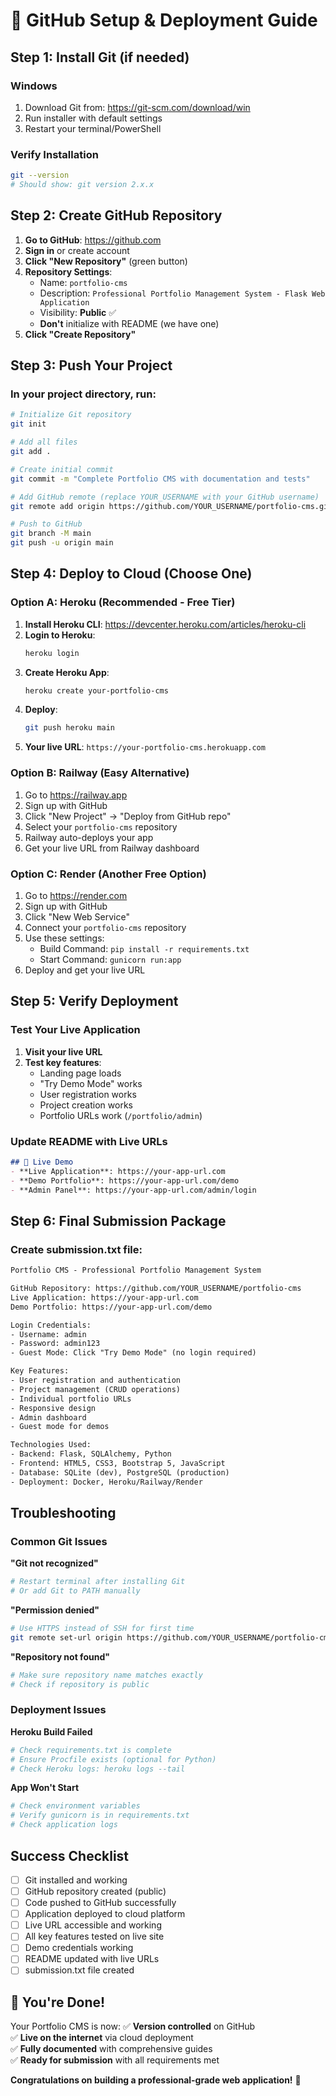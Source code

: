 # 🚀 GitHub Setup & Deployment Guide

## Step 1: Install Git (if needed)

### Windows
1. Download Git from: https://git-scm.com/download/win
2. Run installer with default settings
3. Restart your terminal/PowerShell

### Verify Installation
```bash
git --version
# Should show: git version 2.x.x
```

## Step 2: Create GitHub Repository

1. **Go to GitHub**: https://github.com
2. **Sign in** or create account
3. **Click "New Repository"** (green button)
4. **Repository Settings**:
   - Name: `portfolio-cms`
   - Description: `Professional Portfolio Management System - Flask Web Application`
   - Visibility: **Public** ✅
   - **Don't** initialize with README (we have one)
5. **Click "Create Repository"**

## Step 3: Push Your Project

### In your project directory, run:

```bash
# Initialize Git repository
git init

# Add all files
git add .

# Create initial commit
git commit -m "Complete Portfolio CMS with documentation and tests"

# Add GitHub remote (replace YOUR_USERNAME with your GitHub username)
git remote add origin https://github.com/YOUR_USERNAME/portfolio-cms.git

# Push to GitHub
git branch -M main
git push -u origin main
```

## Step 4: Deploy to Cloud (Choose One)

### Option A: Heroku (Recommended - Free Tier)

1. **Install Heroku CLI**: https://devcenter.heroku.com/articles/heroku-cli
2. **Login to Heroku**:
   ```bash
   heroku login
   ```
3. **Create Heroku App**:
   ```bash
   heroku create your-portfolio-cms
   ```
4. **Deploy**:
   ```bash
   git push heroku main
   ```
5. **Your live URL**: `https://your-portfolio-cms.herokuapp.com`

### Option B: Railway (Easy Alternative)

1. Go to https://railway.app
2. Sign up with GitHub
3. Click "New Project" → "Deploy from GitHub repo"
4. Select your `portfolio-cms` repository
5. Railway auto-deploys your app
6. Get your live URL from Railway dashboard

### Option C: Render (Another Free Option)

1. Go to https://render.com
2. Sign up with GitHub
3. Click "New Web Service"
4. Connect your `portfolio-cms` repository
5. Use these settings:
   - Build Command: `pip install -r requirements.txt`
   - Start Command: `gunicorn run:app`
6. Deploy and get your live URL

## Step 5: Verify Deployment

### Test Your Live Application
1. **Visit your live URL**
2. **Test key features**:
   - Landing page loads
   - "Try Demo Mode" works
   - User registration works
   - Project creation works
   - Portfolio URLs work (`/portfolio/admin`)

### Update README with Live URLs
```markdown
## 🚀 Live Demo
- **Live Application**: https://your-app-url.com
- **Demo Portfolio**: https://your-app-url.com/demo
- **Admin Panel**: https://your-app-url.com/admin/login
```

## Step 6: Final Submission Package

### Create submission.txt file:
```txt
Portfolio CMS - Professional Portfolio Management System

GitHub Repository: https://github.com/YOUR_USERNAME/portfolio-cms
Live Application: https://your-app-url.com
Demo Portfolio: https://your-app-url.com/demo

Login Credentials:
- Username: admin
- Password: admin123
- Guest Mode: Click "Try Demo Mode" (no login required)

Key Features:
- User registration and authentication
- Project management (CRUD operations)
- Individual portfolio URLs
- Responsive design
- Admin dashboard
- Guest mode for demos

Technologies Used:
- Backend: Flask, SQLAlchemy, Python
- Frontend: HTML5, CSS3, Bootstrap 5, JavaScript
- Database: SQLite (dev), PostgreSQL (production)
- Deployment: Docker, Heroku/Railway/Render
```

## Troubleshooting

### Common Git Issues

**"Git not recognized"**
```bash
# Restart terminal after installing Git
# Or add Git to PATH manually
```

**"Permission denied"**
```bash
# Use HTTPS instead of SSH for first time
git remote set-url origin https://github.com/YOUR_USERNAME/portfolio-cms.git
```

**"Repository not found"**
```bash
# Make sure repository name matches exactly
# Check if repository is public
```

### Deployment Issues

**Heroku Build Failed**
```bash
# Check requirements.txt is complete
# Ensure Procfile exists (optional for Python)
# Check Heroku logs: heroku logs --tail
```

**App Won't Start**
```bash
# Check environment variables
# Verify gunicorn is in requirements.txt
# Check application logs
```

## Success Checklist

- [ ] Git installed and working
- [ ] GitHub repository created (public)
- [ ] Code pushed to GitHub successfully
- [ ] Application deployed to cloud platform
- [ ] Live URL accessible and working
- [ ] All key features tested on live site
- [ ] Demo credentials working
- [ ] README updated with live URLs
- [ ] submission.txt file created

## 🎉 You're Done!

Your Portfolio CMS is now:
✅ **Version controlled** on GitHub  
✅ **Live on the internet** via cloud deployment  
✅ **Fully documented** with comprehensive guides  
✅ **Ready for submission** with all requirements met  

**Congratulations on building a professional-grade web application!** 🚀